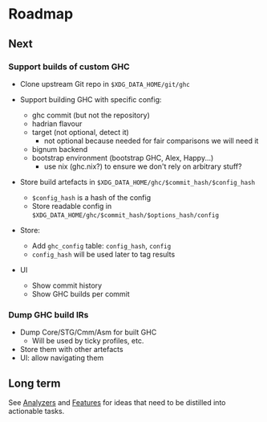 # Roadmap

## Next

### Support builds of custom GHC
   
- Clone upstream Git repo in `$XDG_DATA_HOME/git/ghc`
- Support building GHC with specific config:
    - ghc commit (but not the repository)
    - hadrian flavour
    - target (not optional, detect it)
        - not optional because needed for fair comparisons we will need it
    - bignum backend
    - bootstrap environment (bootstrap GHC, Alex, Happy...)
        - use nix (ghc.nix?) to ensure we don't rely on arbitrary stuff?

- Store build artefacts in `$XDG_DATA_HOME/ghc/$commit_hash/$config_hash`
    - `$config_hash` is a hash of the config
    - Store readable config in `$XDG_DATA_HOME/ghc/$commit_hash/$options_hash/config`

- Store:
    - Add `ghc_config` table: `config_hash`, `config`
    - `config_hash` will be used later to tag results

- UI
    - Show commit history
    - Show GHC builds per commit

### Dump GHC build IRs

- Dump Core/STG/Cmm/Asm for built GHC
    - Will be used by ticky profiles, etc.
- Store them with other artefacts
- UI: allow navigating them


## Long term

See [Analyzers](Analyzers.md) and [Features](FEATURES.md) for ideas that need to
be distilled into actionable tasks.
